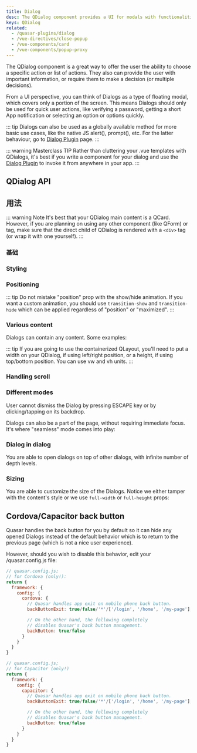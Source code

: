 ```yaml
---
title: Dialog
desc: The QDialog component provides a UI for modals with functionalities like positioning, styling, maximizing and more.
keys: QDialog
related:
  - /quasar-plugins/dialog
  - /vue-directives/close-popup
  - /vue-components/card
  - /vue-components/popup-proxy
---
```


The QDialog component is a great way to offer the user the ability to choose a specific action or list of actions. They also can provide the user with important information, or require them to make a decision (or multiple decisions).

From a UI perspective, you can think of Dialogs as a type of floating modal, which covers only a portion of the screen. This means Dialogs should only be used for quick user actions, like verifying a password, getting a short App notification or selecting an option or options quickly.

::: tip
Dialogs can also be used as a globally available method for more basic use cases, like the native JS alert(), prompt(), etc. For the latter behaviour, go to [Dialog Plugin](/quasar-plugins/dialog) page.
:::

::: warning Masterclass TIP
Rather than cluttering your .vue templates with QDialogs, it's best if you write a component for your dialog and use the [Dialog Plugin](/quasar-plugins/dialog#invoking-custom-component) to invoke it from anywhere in your app.
:::

## QDialog API

<doc-api file="QDialog" />

## 用法

::: warning Note
It's best that your QDialog main content is a QCard. However, if you are planning on using any other component (like QForm) or tag, make sure that the direct child of QDialog is rendered with a `<div>` tag (or wrap it with one yourself).
:::

### 基础

<doc-example title="Basic" file="QDialog/Basic" />

### Styling

<doc-example title="Styling" file="QDialog/Style" />

### Positioning
<doc-example title="Positions" file="QDialog/Positioning" />

::: tip
Do not mistake "position" prop with the show/hide animation. If you want a custom animation, you should use `transition-show` and `transition-hide` which can be applied regardless of "position" or "maximized".
:::

<doc-example title="Maximized" file="QDialog/Maximized" />

### Various content
Dialogs can contain any content. Some examples:

<doc-example title="Various content" file="QDialog/VariousContent" />

<doc-example title="With containerized QLayout" file="QDialog/Layout" />

::: tip
If you are going to use the containerized QLayout, you'll need to put a width on your QDialog, if using left/right position, or a height, if using top/bottom position. You can use vw and vh units.
:::

### Handling scroll
<doc-example title="Scrollable dialogs" file="QDialog/Scrollable" />

### Different modes
User cannot dismiss the Dialog by pressing ESCAPE key or by clicking/tapping on its backdrop.

<doc-example title="Persistent" file="QDialog/Persistent" />

Dialogs can also be a part of the page, without requiring immediate focus. It's where "seamless" mode comes into play:

<doc-example title="Seamless" file="QDialog/Seamless" />

### Dialog in dialog
You are able to open dialogs on top of other dialogs, with infinite number of depth levels.

<doc-example title="Inception" file="QDialog/Inception" />

### Sizing
You are able to customize the size of the Dialogs. Notice we either tamper with the content's style or we use `full-width` or `full-height` props:

<doc-example title="Sizing examples" file="QDialog/Sizing" />

## Cordova/Capacitor back button
Quasar handles the back button for you by default so it can hide any opened Dialogs instead of the default behavior which is to return to the previous page (which is not a nice user experience).

However, should you wish to disable this behavior, edit your /quasar.config.js file:

```js
// quasar.config.js;
// for Cordova (only!):
return {
  framework: {
    config: {
      cordova: {
        // Quasar handles app exit on mobile phone back button.
        backButtonExit: true/false/'*'/['/login', '/home', '/my-page'],

        // On the other hand, the following completely
        // disables Quasar's back button management.
        backButton: true/false
      }
    }
  }
}

// quasar.config.js;
// for Capacitor (only!)
return {
  framework: {
    config: {
      capacitor: {
        // Quasar handles app exit on mobile phone back button.
        backButtonExit: true/false/'*'/['/login', '/home', '/my-page'],

        // On the other hand, the following completely
        // disables Quasar's back button management.
        backButton: true/false
      }
    }
  }
}
```
